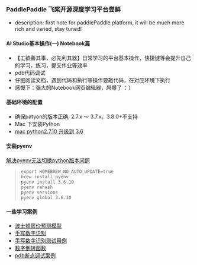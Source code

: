 ### PaddlePaddle 飞桨开源深度学习平台尝鲜
* description: first note for paddlePaddle platform, it will be much more rich and varied, stay tuned!

#### AI Studio基本操作(一) Notebook篇
* 【工欲善其事，必先利其器】日常学习的平台基本操作，快捷键等会提升自己的学习，练习，提交作业等效率
* pdb代码调试
* 仔细阅读文档，遇到代码和执行等操作要敲代码，在对应环境下执行
* 感慨下：强大的Notebook网页编辑器，屌爆了 ：）

#### 基础环境的配置
* 确保patyon的版本正确, 2.7.x ～ 3.7.x，3.8.0+不支持
* Mac 下安装Python
* [mac python2.7.10 升级到 3.6](https://www.cnblogs.com/liang1101/p/7049948.html)

#### 安装pyenv
 [解决pyenv无法切换python版本问题](https://blog.csdn.net/dqchouyang/article/details/105965546)
> ~~~ shell
> export HOMEBREW_NO_AUTO_UPDATE=true
> brew install pyenv
> pyenv install 3.6.10
> pyenv rehash
> pyenv versions
> pyenv global 3.6.10
> ~~~ 

#### 一些学习案例
* [波士顿房价预测模型](./bostonhouse.py)
* [手写数字识别](./hnwr.py)
* [手写数字识别测试用例](./hnwrtest.py)
* [数字倒转函数](./reverse.py)
* [pdb断点调试案例](./pdbDemo.py)